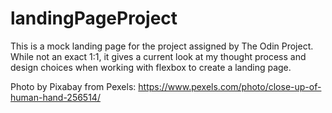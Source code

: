 # landingPageProject
This is a mock landing page for the project assigned by The Odin Project. While not an exact 1:1, it gives a current look at my thought process and design choices when working with flexbox to create a landing page. 

Photo by Pixabay from Pexels: https://www.pexels.com/photo/close-up-of-human-hand-256514/